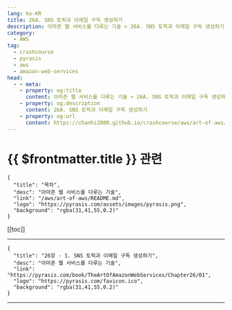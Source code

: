 ```yaml
---
lang: ko-KR
title: 26A. SNS 토픽과 이메일 구독 생성하기
description: 아마존 웹 서비스를 다루는 기술 > 26A. SNS 토픽과 이메일 구독 생성하기
category:
  - AWS
tag: 
  - crashcourse
  - pyrasis
  - aws 
  - amazon-web-services
head:
  - - meta:
    - property: og:title
      content: 아마존 웹 서비스를 다루는 기술 > 26A. SNS 토픽과 이메일 구독 생성하기
    - property: og:description
      content: 26A. SNS 토픽과 이메일 구독 생성하기
    - property: og:url
      content: https://chanhi2000.github.io/crashcourse/aws/art-of-aws/26A.html
---
```


# {{ $frontmatter.title }} 관련

```component VPCard
{
  "title": "목차",
  "desc": "아마존 웹 서비스를 다루는 기술",
  "link": "/aws/art-of-aws/README.md",
  "logo": "https://pyrasis.com/assets/images/pyrasis.png",
  "background": "rgba(31,41,55,0.2)"
}
```

[[toc]]

---

```component VPCard
{
  "title": "26장 - 1. SNS 토픽과 이메일 구독 생성하기",
  "desc": "아마존 웹 서비스를 다루는 기술",
  "link": "https://pyrasis.com/book/TheArtOfAmazonWebServices/Chapter26/01",
  "logo": "https://pyrasis.com/favicon.ico",
  "background": "rgba(31,41,55,0.2)"
}
```

<!-- TODO: 작성 -->

---
